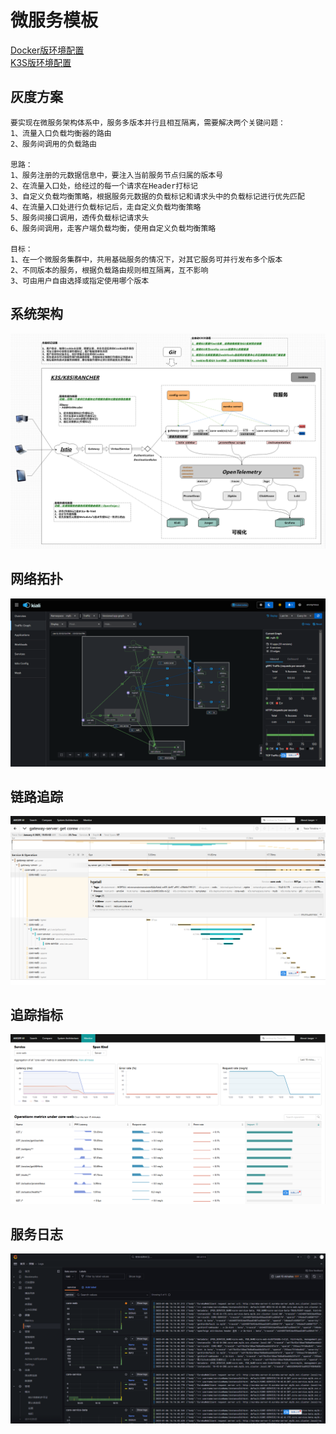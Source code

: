 # 微服务模板

<a href="README.docker.md" target="_blank"> Docker版环境配置 </a>  
<a href="README.k3s.md" target="_blank"> K3S版环境配置 </a>  

## 灰度方案
	要实现在微服务架构体系中，服务多版本并行且相互隔离，需要解决两个关键问题：
	1、流量入口负载均衡器的路由
	2、服务间调用的负载路由
	
	思路：
	1、服务注册的元数据信息中，要注入当前服务节点归属的版本号
	2、在流量入口处，给经过的每一个请求在Header打标记
	3、自定义负载均衡策略，根据服务元数据的负载标记和请求头中的负载标记进行优先匹配
	4、在流量入口处进行负载标记后，走自定义负载均衡策略
	5、服务间接口调用，透传负载标记请求头
	6、服务间调用，走客户端负载均衡，使用自定义负载均衡策略
		
	目标：
	1、在一个微服务集群中，共用基础服务的情况下，对其它服务可并行发布多个版本
	2、不同版本的服务，根据负载路由规则相互隔离，互不影响
	3、可由用户自由选择或指定使用哪个版本

## 系统架构
![系统架构](repo/images/SystemArchitecture.png "系统架构")

## 网络拓扑
![网络拓扑](repo/images/NetworkTopology.png "网络拓扑")

## 链路追踪
![链路追踪](repo/images/LinkTracking.png "链路追踪")

## 追踪指标
![追踪指标](repo/images/TrackingIndicators.png "追踪指标")

## 服务日志
![服务日志](repo/images/logs.png "服务日志")
